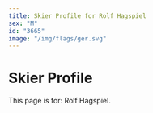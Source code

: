 ```yaml
---
title: Skier Profile for Rolf Hagspiel
sex: "M"
id: "3665"
image: "/img/flags/ger.svg" 
---
```


# Skier Profile

This page is for: Rolf Hagspiel.
    